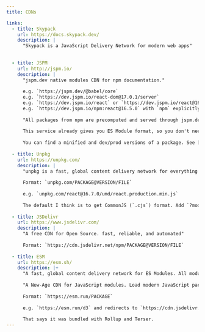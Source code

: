 ```yaml
---
title: CDNs

links:
  - title: Skypack
    url: https://docs.skypack.dev/
    description: |
      "Skypack is a JavaScript Delivery Network for modern web apps"
      
    
  - title: JSPM
    url: http://jspm.io/
    description: |
      "jspm.dev native modules CDN for npm documentation."
      
      e.g. `https://jspm.dev/@babel/core`
      e.g. `https://dev.jspm.io/react-dom@17.0.1/server`
      e.g. `https://dev.jspm.io/react` or `https://dev.jspm.io/react@16.5` or `https://dev.jspm.io/react@16.5.0` 
      e.g. `https://dev.jspm.io/npm:react@16.5.0` with `npm` explicitly (you also get this sometimes when the server redirects you).
      
      "All packages from npm are precomputed and served through jspm.dev and are available at their corresponding URLs."
      
      This service already gives you ES Module format, so you don't need a flag to choose that. 
      
      You can find a minified and dev/prod versions of a package. See [/npm:react@17.0.2/cjs/](https://dev.jspm.io/npm:react@17.0.2/cjs/) for example.
    
  - title: Unpkg
    url: https://unpkg.com/
    description: |
      "unpkg is a fast, global content delivery network for everything on npm."
      
      Format: `unpkg.com/PACKAGE@VERSION/FILE` 
      
      e.g. `unpkg.com/react@16.7.0/umd/react.production.min.js`
      
      The default I think is to get CommonJS (`.cjs`) format. Add `?module` to get the ES Module form.
      
  - title: JSDelivr
    url: https://www.jsdelivr.com/
    description: |
      "A free CDN for Open Source. fast, reliable, and automated"
      
      Format: `https://cdn.jsdelivr.net/npm/PACKAGE@VERSION/FILE`
      
  - title: ESM
    url: https://esm.sh/
    description: |+
      "A fast, global content delivery network for ES Modules. All modules are transformed to ESM by esbuild in NPM."
      
      "A New-Age CDN for JavaScript modules. Load modern JavaScript packages built for you on-demand. Works in modern web browsers, node.js, and deno."
            
      Format: `https://esm.run/PACKAGE`
      
      e.g. `https://esm.run/d3` and redirects to `https://cdn.jsdelivr.net/npm/d3/+esm`
      
      That says it was bundled with Rollup and Terser.
---
```


